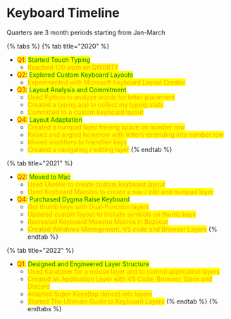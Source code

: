 # Keyboard Timeline

Quarters are 3 month periods starting from Jan-March

{% tabs %}
{% tab title="2020" %}
* <mark style="color:red;">Q1:</mark> <mark style="color:green;">Started Touch Typing</mark>
  * <mark style="color:orange;">Reached 100 wpm on QWERTY</mark>
* <mark style="color:red;">Q2:</mark> <mark style="color:green;">Explored Custom Keyboard Layouts</mark>
  * <mark style="color:orange;">Experimented with Microsoft Keyboard Layout Creator</mark>
* <mark style="color:red;">Q3:</mark> <mark style="color:green;">Layout Analysis and Commitment</mark>
  * <mark style="color:orange;">Used Python to analyze words for letter placement</mark>
  * <mark style="color:orange;">Created a typing app to collect my typing stats</mark>
  * <mark style="color:orange;">Committed to a custom keyboard layout</mark>
* <mark style="color:red;">Q4:</mark> <mark style="color:green;">Layout Adaptation</mark>
  * <mark style="color:orange;">Created a numpad layer freeing space on number row</mark>
  * <mark style="color:orange;">Raised and angled homerow with letters extending into number row</mark>
  * <mark style="color:orange;">Moved modifiers to friendlier keys</mark>
  * <mark style="color:orange;">Created a navigating / editing layer</mark>
{% endtab %}

{% tab title="2021" %}
* <mark style="color:red;">Q2:</mark> <mark style="color:green;">Moved to Mac</mark>
  * <mark style="color:orange;">Used Ukelele to create custom keyboard layout</mark>
  * <mark style="color:orange;">Used Keyboard Maestro to create a nav / edit and numpad layer</mark>
* <mark style="color:red;">Q4:</mark> <mark style="color:green;">Purchased Dygma Raise Keyboard</mark>
  * <mark style="color:orange;">Got thumb keys with Dual-Function layers</mark>
  * <mark style="color:orange;">Updated custom layout to include symbols on thumb keys</mark>
  * <mark style="color:orange;">Recreated Keyboard Maestro Macros in Bazecor</mark>
  * <mark style="color:orange;">Created Windows Management, VS code and Browser Layers</mark>
{% endtab %}

{% tab title="2022" %}
* <mark style="color:red;">Q1:</mark> <mark style="color:green;">Designed and Engineered Layer Structure</mark>
  * <mark style="color:orange;">Used Karabiner for a mouse layer and to control application layers</mark>
  * <mark style="color:orange;">Created an Application Layer with VS Code, Browser, Slack and Discord</mark>
  * <mark style="color:orange;">Adapted Super Keys(tap dance) into layers</mark>
  * <mark style="color:orange;">Started The Ultimate Guide to Keyboard Layers</mark>
{% endtab %}
{% endtabs %}

